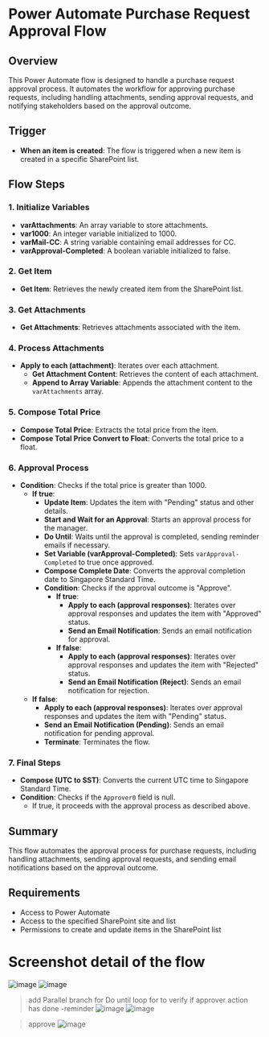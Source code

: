 # Power Automate Purchase Request Approval Flow

## Overview
This Power Automate flow is designed to handle a purchase request approval process. It automates the workflow for approving purchase requests, including handling attachments, sending approval requests, and notifying stakeholders based on the approval outcome.

## Trigger
- **When an item is created**: The flow is triggered when a new item is created in a specific SharePoint list.

## Flow Steps

### 1. Initialize Variables
- **varAttachments**: An array variable to store attachments.
- **var1000**: An integer variable initialized to 1000.
- **varMail-CC**: A string variable containing email addresses for CC.
- **varApproval-Completed**: A boolean variable initialized to false.

### 2. Get Item
- **Get Item**: Retrieves the newly created item from the SharePoint list.

### 3. Get Attachments
- **Get Attachments**: Retrieves attachments associated with the item.

### 4. Process Attachments
- **Apply to each (attachment)**: Iterates over each attachment.
  - **Get Attachment Content**: Retrieves the content of each attachment.
  - **Append to Array Variable**: Appends the attachment content to the `varAttachments` array.

### 5. Compose Total Price
- **Compose Total Price**: Extracts the total price from the item.
- **Compose Total Price Convert to Float**: Converts the total price to a float.

### 6. Approval Process
- **Condition**: Checks if the total price is greater than 1000.
  - **If true**:
    - **Update Item**: Updates the item with "Pending" status and other details.
    - **Start and Wait for an Approval**: Starts an approval process for the manager.
    - **Do Until**: Waits until the approval is completed, sending reminder emails if necessary.
    - **Set Variable (varApproval-Completed)**: Sets `varApproval-Completed` to true once approved.
    - **Compose Complete Date**: Converts the approval completion date to Singapore Standard Time.
    - **Condition**: Checks if the approval outcome is "Approve".
      - **If true**:
        - **Apply to each (approval responses)**: Iterates over approval responses and updates the item with "Approved" status.
        - **Send an Email Notification**: Sends an email notification for approval.
      - **If false**:
        - **Apply to each (approval responses)**: Iterates over approval responses and updates the item with "Rejected" status.
        - **Send an Email Notification (Reject)**: Sends an email notification for rejection.
  - **If false**:
    - **Apply to each (approval responses)**: Iterates over approval responses and updates the item with "Pending" status.
    - **Send an Email Notification (Pending)**: Sends an email notification for pending approval.
    - **Terminate**: Terminates the flow.

### 7. Final Steps
- **Compose (UTC to SST)**: Converts the current UTC time to Singapore Standard Time.
- **Condition**: Checks if the `Approver0` field is null.
  - If true, it proceeds with the approval process as described above.

## Summary
This flow automates the approval process for purchase requests, including handling attachments, sending approval requests, and sending email notifications based on the approval outcome.

## Requirements
- Access to Power Automate
- Access to the specified SharePoint site and list
- Permissions to create and update items in the SharePoint list



# Screenshot detail of the flow
![image](https://github.com/user-attachments/assets/15c97788-2959-49b5-9083-ed24ab0a1258)
![image](https://github.com/user-attachments/assets/212f9cae-cc00-476d-a4d6-ae7502e248e6)

> add Parallel branch for Do until loop for to verify if approver action has done -reminder
![image](https://github.com/user-attachments/assets/e0573349-e090-40b8-8d4e-79d4d362900a)
> ![image](https://github.com/user-attachments/assets/a1260808-aa04-4a13-97c8-f5fcc391e036)

> approve 
![image](https://github.com/user-attachments/assets/f83995e7-9d09-4149-8865-706d282719a1)



